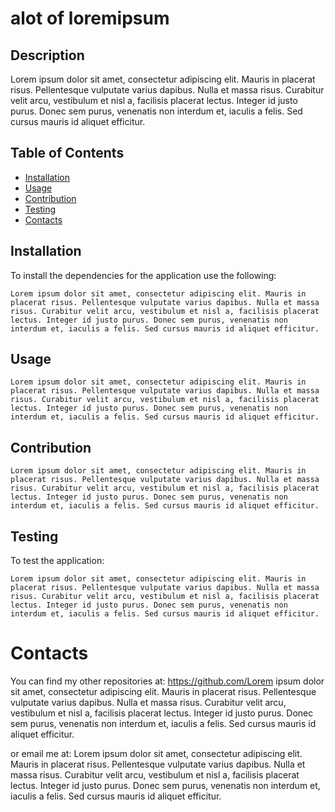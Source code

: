 
  # alot of loremipsum

  

## Description

  Lorem ipsum dolor sit amet, consectetur adipiscing elit. Mauris in placerat risus. Pellentesque vulputate varius dapibus. Nulla et massa risus. Curabitur velit arcu, vestibulum et nisl a, facilisis placerat lectus. Integer id justo purus. Donec sem purus, venenatis non interdum et, iaculis a felis. Sed cursus mauris id aliquet efficitur.

## Table of Contents

  * [Installation](#Installation)
  * [Usage](#Usage)
  * [Contribution](#Contribution)
  * [Testing](#Testing)
  * [Contacts](#Contacts)

## Installation

  To install the dependencies for the application use the following:

  ```
  Lorem ipsum dolor sit amet, consectetur adipiscing elit. Mauris in placerat risus. Pellentesque vulputate varius dapibus. Nulla et massa risus. Curabitur velit arcu, vestibulum et nisl a, facilisis placerat lectus. Integer id justo purus. Donec sem purus, venenatis non interdum et, iaculis a felis. Sed cursus mauris id aliquet efficitur.
  ```

## Usage

  ```
  Lorem ipsum dolor sit amet, consectetur adipiscing elit. Mauris in placerat risus. Pellentesque vulputate varius dapibus. Nulla et massa risus. Curabitur velit arcu, vestibulum et nisl a, facilisis placerat lectus. Integer id justo purus. Donec sem purus, venenatis non interdum et, iaculis a felis. Sed cursus mauris id aliquet efficitur.
  ```

## Contribution

  ```
  Lorem ipsum dolor sit amet, consectetur adipiscing elit. Mauris in placerat risus. Pellentesque vulputate varius dapibus. Nulla et massa risus. Curabitur velit arcu, vestibulum et nisl a, facilisis placerat lectus. Integer id justo purus. Donec sem purus, venenatis non interdum et, iaculis a felis. Sed cursus mauris id aliquet efficitur.
  ```

## Testing
  To test the application:

  ```
  Lorem ipsum dolor sit amet, consectetur adipiscing elit. Mauris in placerat risus. Pellentesque vulputate varius dapibus. Nulla et massa risus. Curabitur velit arcu, vestibulum et nisl a, facilisis placerat lectus. Integer id justo purus. Donec sem purus, venenatis non interdum et, iaculis a felis. Sed cursus mauris id aliquet efficitur.
  ```


# Contacts

  You can find my other repositories at: https://github.com/Lorem ipsum dolor sit amet, consectetur adipiscing elit. Mauris in placerat risus. Pellentesque vulputate varius dapibus. Nulla et massa risus. Curabitur velit arcu, vestibulum et nisl a, facilisis placerat lectus. Integer id justo purus. Donec sem purus, venenatis non interdum et, iaculis a felis. Sed cursus mauris id aliquet efficitur.

  or email me at: Lorem ipsum dolor sit amet, consectetur adipiscing elit. Mauris in placerat risus. Pellentesque vulputate varius dapibus. Nulla et massa risus. Curabitur velit arcu, vestibulum et nisl a, facilisis placerat lectus. Integer id justo purus. Donec sem purus, venenatis non interdum et, iaculis a felis. Sed cursus mauris id aliquet efficitur.


